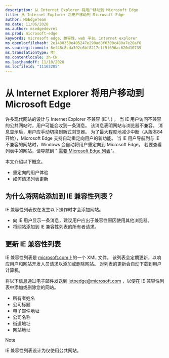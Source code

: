 ```yaml
---
description: 从 Internet Explorer 将用户移动到 Microsoft Edge
title: 从 Internet Explorer 将用户移动到 Microsoft Edge
author: MSEdgeTeam
ms.date: 11/06/2020
ms.author: msedgedevrel
ms.prod: microsoft-edge
keywords: microsoft edge、兼容性、web 平台、internet explorer
ms.openlocfilehash: 2e1488359e405247e290ad8f6300c480a7e20af6
ms.sourcegitcommit: 6ef48c8cda392c6bf8217cff5f696ac620d10739
ms.translationtype: MT
ms.contentlocale: zh-CN
ms.lasthandoff: 11/10/2020
ms.locfileid: "11163205"
---
```

# 从 Internet Explorer 将用户移动到 Microsoft Edge 

许多现代网站的设计与 Internet Explorer 不兼容 (IE \ ) 。  当 IE 用户访问不兼容的公共网站时，用户可能会收到一条消息。  该消息表明网站与浏览器不兼容。  消息显示后，用户应手动切换到新式浏览器。  为了最大程度地减少中断（从版本84开始），Microsoft Edge 支持自动重定向用户的新功能。  当 IE 用户导航到与 IE 不兼容的网站时，Windows 会自动将用户重定向到 Microsoft Edge。  若要查看列表中的网站，请导航到 " [需要 Microsoft Edge 列表][MicrosoftEdgeNeededgeV1]"。

本文介绍以下概念。  

*   重定向的用户体验  
*   如何请求列表更新  
    
## 为什么将网站添加到 IE 兼容性列表？  

IE 兼容性列表仅在发生以下操作时才会添加网站。  

*   向 IE 用户显示一条消息，建议用户应出于兼容性原因使用其他浏览器。  
*   将网站添加到 IE 兼容性列表的所有者请求。  
    
## 更新 IE 兼容性列表  

IE 兼容性列表是 [microsoft.com][MicrosoftOfficialHome]上的一个 XML 文件。  该列表会定期更新，以响应用户和网站开发人员请求以添加或删除网站。  对列表的更新会自动下载到用户计算机。  

将以下信息通过电子邮件发送到 [ietoedge@microsoft.com][MailtoMicrosoftIetoedge] ，以便在 IE 兼容性列表中添加或删除您的网站。    

*   所有者姓名  
*   公司标题  
*   电子邮件地址  
*   公司名称  
*   街道地址  
*   网站地址  
    
> [!NOTE]
> IE 兼容性列表设计为仅使用公共网站。  

<!-- links -->  

[MailtoMicrosoftIetoedge]: mailto:ietoedge@microsoft.com "向 ietoedge@microsoft.com 发送电子邮件"  

[MicrosoftOfficialHome]: https://www.microsoft.com "Microsoft 官方家庭版"  

[MicrosoftEdgeNeededgeV1]:  https://edge.microsoft.com/neededge/v1 "需要 Microsoft Edge 列表 v1 xml |Microsoft Edge"  
